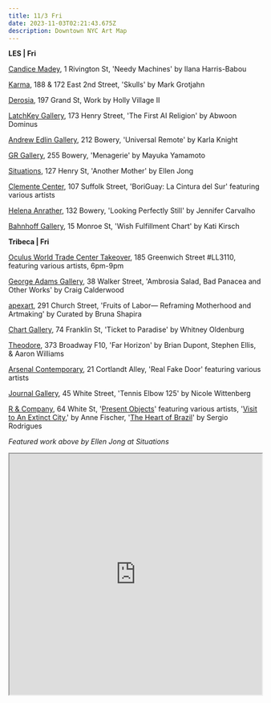 ```yaml
---
title: 11/3 Fri
date: 2023-11-03T02:21:43.675Z
description: Downtown NYC Art Map
---
```

**L﻿ES | Fri**

[Candice Madey](https://www.candicemadey.com/gallery/all/ilana-harris-babou), 1 Rivington St, 'Needy Machines' by Ilana Harris-Babou

[Karma](https://karmakarma.org/exhibitions/mark-grotjahn-ny-2023/), 188 & 172 East 2nd Street, 'Skulls' by Mark Grotjahn

[Derosia](https://www.derosia.nyc/exhibitions), 197 Grand St, Work by Holly Village II

[LatchKey Gallery](https://www.latchkey-gallery.com/), 173 Henry Street, 'The First AI Religion' by Abwoon Dominus

[Andrew Edlin Gallery](https://www.edlingallery.com/exhibitions/karla-knight-universal-remote), 212 Bowery, 'Universal Remote' by Karla Knight

[GR Gallery](https://www.gr-gallery.com/exhibitions/mayuka-yamamoto-2/), 255 Bowery, 'Menagerie' by Mayuka Yamamoto

[Situations](https://www.situations.us/current), 127 Henry St, 'Another Mother' by Ellen Jong

[Clemente Center](https://www.theclementecenter.org/exhibitions-1/boriguay), 107 Suffolk Street, 'BoriGuay: La Cintura del Sur' featuring various artists

[Helena Anrather](https://helenaanrather.com/exhibition/looking-perfectly-still/), 132 Bowery, 'Looking Perfectly Still' by Jennifer Carvalho

[Bahnhoff Gallery](https://www.instagram.com/bahnhofgallery), 15 Monroe St, 'Wish Fulfillment Chart' by Kati Kirsch

**T﻿ribeca | Fri**

[Oculus World Trade Center Takeover](https://www.eventbrite.com/e/oculus-world-trade-center-takeover-tickets-722274651927?aff=ebdssbdestsearch), 185 Greenwich Street #LL3110, featuring various artists, 6pm-9pm

[George Adams Gallery](https://www.georgeadamsgallery.com/exhibitions/craig-calderwood), 38 Walker Street, 'Ambrosia Salad, Bad Panacea and Other Works' by Craig Calderwood

[apexart](https://apexart.org/shapira.php), 291 Church Street, 'Fruits of Labor— Reframing Motherhood and Artmaking' by Curated by Bruna Shapira

[Chart Gallery](https://chart-gallery.com/exhibitions/50-whitney-oldenburg-ticket-to-paradise/), 74 Franklin St, 'Ticket to Paradise' by Whitney Oldenburg

[Theodore](https://www.theodoreart.com/future), 373 Broadway F10, 'Far Horizon' by Brian Dupont, Stephen Ellis, & Aaron Williams

[Arsenal Contemporary](https://www.arsenalcontemporary.com/ny/exhib/detail/real-fake-door), 21 Cortlandt Alley, 'Real Fake Door' featuring various artists

[Journal Gallery](https://www.thejournalinc.com/gallery/events/nicole-wittenberg-tennis-elbow-125), 45 White Street, 'Tennis Elbow 125' by Nicole Wittenberg

[R & Company](https://r-and-company.com/), 64 White St, '[Present Objects](https://r-and-company.com/exhibition/present-objects/)' featuring various artists, '[Visit to An Extinct City](https://r-and-company.com/exhibition/anne-fischer-visit-to-an-extinct-city/),' by Anne Fischer, '[The Heart of Brazil](https://r-and-company.com/exhibition/sergio-rodrigues-the-heart-of-brazil/)' by Sergio Rodrigues

*F﻿eatured work above by Ellen Jong at Situations*

<iframe src="https://www.google.com/maps/d/u/1/embed?mid=1scLOaCayGBEUfQ3lw9WBhB5alIFzXUQ&ehbc=2E312F" width="100%" height="480"></iframe>